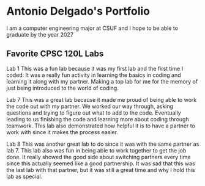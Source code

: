 
# Antonio Delgado's Portfolio

I am a computer engineering major at CSUF and I hope to be able to graduate by the year 2027

## Favorite CPSC 120L Labs

Lab 1
This was a fun lab because it was my first lab and the first time I coded. It was a really fun activity in learning the basics in coding and learning it along with my partner. Making a top lab for me for the memory of just being introduced to the world of coding.

Lab 7
This was a great lab because it made me proud of being able to work the code out with my partner. We worked our way through, asking questions and trying to figure out what to add to the code. Eventually leading to us finishing the code and learning more about coding through teamwork. This lab also demonstrated how helpful it is to have a partner to work with since it makes the process easier.

Lab 8
This was another great lab to do since it was with the same partner as lab 7. This lab also was fun in being able to work together to get the job done. It really showed the good side about switching partners every time since this actually seemed like a good partnership. It was sad that this was the last lab with that partner, but it was still a great time and why I hold this lab as special.
